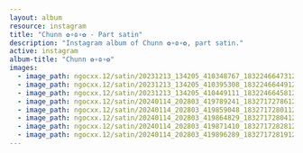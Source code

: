 ```yaml
---
layout: album
resource: instagram
title: "Chunn ✿∘ɷ∘✿ - Part satin"
description: "Instagram album of Chunn ✿∘ɷ∘✿, part satin."
active: instagram
album-title: "Chunn ✿∘ɷ∘✿"
images:
  - image_path: ngocxx.12/satin/20231213_134205_410348767_18322466473128170_3255843587164757816_n.jpg
  - image_path: ngocxx.12/satin/20231213_134205_410395308_18322466449128170_7659613769047938313_n.jpg
  - image_path: ngocxx.12/satin/20231213_134205_410449111_18322466458128170_5297019450897441208_n.jpg
  - image_path: ngocxx.12/satin/20240114_202803_419789241_18327172786128170_3972906913966026871_n.jpg
  - image_path: ngocxx.12/satin/20240114_202803_419859048_18327172801128170_6156992430154589505_n.jpg
  - image_path: ngocxx.12/satin/20240114_202803_419864829_18327172804128170_5409195515108969566_n.jpg
  - image_path: ngocxx.12/satin/20240114_202803_419871410_18327172828128170_6858003643976902388_n.jpg
  - image_path: ngocxx.12/satin/20240114_202803_419896289_18327172819128170_4672742227876304068_n.jpg
---
```

